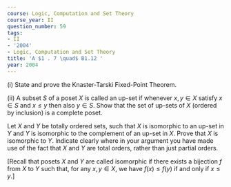 ```yaml
---
course: Logic, Computation and Set Theory
course_year: II
question_number: 59
tags:
- II
- '2004'
- Logic, Computation and Set Theory
title: 'A $1 . 7 \quad$ B1.12 '
year: 2004
---
```



(i) State and prove the Knaster-Tarski Fixed-Point Theorem.

(ii) A subset $S$ of a poset $X$ is called an up-set if whenever $x, y \in X$ satisfy $x \in S$ and $x \leqslant y$ then also $y \in S$. Show that the set of up-sets of $X$ (ordered by inclusion) is a complete poset.

Let $X$ and $Y$ be totally ordered sets, such that $X$ is isomorphic to an up-set in $Y$ and $Y$ is isomorphic to the complement of an up-set in $X$. Prove that $X$ is isomorphic to $Y$. Indicate clearly where in your argument you have made use of the fact that $X$ and $Y$ are total orders, rather than just partial orders.

[Recall that posets $X$ and $Y$ are called isomorphic if there exists a bijection $f$ from $X$ to $Y$ such that, for any $x, y \in X$, we have $f(x) \leqslant f(y)$ if and only if $x \leqslant y$.]